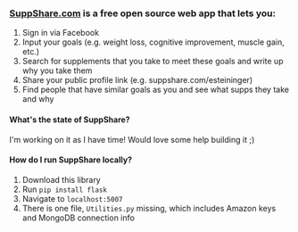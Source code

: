 ### [SuppShare.com](https://SuppShare.com) is a free open source web app that lets you:
  1. Sign in via Facebook
  2. Input your goals (e.g. weight loss, cognitive improvement, muscle gain, etc.)
  3. Search for supplements that you take to meet these goals and write up why you take them
  4. Share your public profile link (e.g. suppshare.com/esteininger)
  5. Find people that have similar goals as you and see what supps they take and why
  
#### What's the state of SuppShare?
I'm working on it as I have time! Would love some help building it ;)

#### How do I run SuppShare locally?
  1. Download this library
  2. Run `pip install flask` 
  3. Navigate to `localhost:5007`
  4. There is one file, `Utilities.py` missing, which includes Amazon keys and MongoDB connection info
